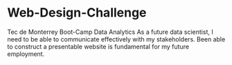 # Web-Design-Challenge
Tec de Monterrey Boot-Camp Data Analytics
As a future data scientist, I need to be able to communicate effectively with my stakeholders. Been able to construct a presentable website is fundamental for my future employment. 